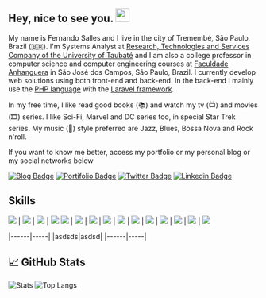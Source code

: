 <h2> Hey, nice to see you. <img src="https://github.com/fsclaro/fsclaro/blob/master/wave.gif" width="28px"></h2>

My name is Fernando Salles and I live in the city of Tremembé, São Paulo, Brazil (🇧🇷). I'm Systems Analyst at [Research, Technologies and Services Company of the University of Taubaté](https://www.epts.com.br) and I am also a college professor in computer science and computer engineering courses at [Faculdade Anhanguera](https://www.anhanguera.com) in São José dos Campos, São Paulo, Brazil. I currently develop web solutions using both front-end and back-end. In the back-end I mainly use the [PHP language](https://www.php.net) with the [Laravel framework](https://www.laravel.com). 

In my free time, I like read good books (📚) and watch my tv (📺) and movies (🎞️) series. I like Sci-Fi, Marvel and DC series too, in special Star Trek series. My music (🎵) style preferred are Jazz, Blues, Bossa Nova and Rock n'roll.

If you want to know me better, access my portfolio or my personal blog or my social networks below

[![Blog Badge](https://img.shields.io/badge/Blog-Studio-blue)](https://studio.nandosalles.com.br)
[![Portifolio Badge](https://img.shields.io/badge/Portfolio-My%20Digital%20Home-green)](https://www.nandosalles.com.br)
[![Twitter Badge](https://img.shields.io/badge/-Twitter-1ca0f1?style=flat-square&labelColor=1ca0f1&logo=twitter&logoColor=white&link=https://twitter.com/fsclaro)](https://twitter.com/fsclaro)
[![Linkedin Badge](https://img.shields.io/badge/-LinkedIn-blue?style=flat-square&logo=Linkedin&logoColor=white&link=https://www.linkedin.com/in/nandosalles/)](https://www.linkedin.com/in/nandosalles/)

## Skills
<img src="https://img.shields.io/badge/javascript%20-%23323330.svg?&style=flat&logo=javascript&logoColor=%23F7DF1E"/> | <img src="https://img.shields.io/badge/typescript%20-%23007ACC.svg?&style=flat&logo=typescript&logoColor=white"/> | <img src="https://img.shields.io/badge/html5%20-%23E34F26.svg?&style=flat&logo=html5&logoColor=white"/> | <img src="https://img.shields.io/badge/css3%20-%231572B6.svg?&style=flat&logo=css3&logoColor=white"/>
<img src="https://img.shields.io/badge/php-%23777BB4.svg?&style=flat&logo=php&logoColor=white"/> | <img src="https://img.shields.io/badge/markdown-%23000000.svg?&style=flat&logo=markdown&logoColor=white"/> | <img src="https://img.shields.io/badge/shell_script%20-%23121011.svg?&style=flat&logo=gnu-bash&logoColor=white"/> | <img src="https://img.shields.io/badge/vuejs%20-%2335495e.svg?&style=flat&logo=vue.js&logoColor=%234FC08D"/> | <img src="https://img.shields.io/badge/bootstrap%20-%23563D7C.svg?&style=flat&logo=bootstrap&logoColor=white"/> | <img src="https://img.shields.io/badge/laravel%20-%23FF2D20.svg?&style=flat&logo=laravel&logoColor=white"/> | <img src="https://img.shields.io/badge/jquery%20-%230769AD.svg?&style=flat&logo=jquery&logoColor=white"/> | <img src="https://img.shields.io/badge/git%20-%23F05033.svg?&style=flat&logo=git&logoColor=white"/> | <img src="https://img.shields.io/badge/github%20-%23121011.svg?&style=flat&logo=github&logoColor=white"/> | <img src="https://img.shields.io/badge/apache%20-%23D42029.svg?&style=flat&logo=apache&logoColor=white"/> | <img src="https://img.shields.io/badge/mysql-%2300f.svg?&style=flat&logo=mysql&logoColor=white"/>

|------|-----|
|asdsds|asdsd|
|------|-----|


## :chart_with_upwards_trend: GitHub Stats
![Stats](https://github-readme-stats.vercel.app/api?username=fsclaro&show_icons=true&include_all_commits)
![Top Langs](https://github-readme-stats.vercel.app/api/top-langs/?username=fsclaro&layout=compact)

